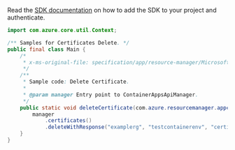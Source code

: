 Read the [SDK documentation](https://github.com/Azure/azure-sdk-for-java/blob/azure-resourcemanager-appcontainers_1.0.0-beta.2/sdk/appcontainers/azure-resourcemanager-appcontainers/README.md) on how to add the SDK to your project and authenticate.

```java
import com.azure.core.util.Context;

/** Samples for Certificates Delete. */
public final class Main {
    /*
     * x-ms-original-file: specification/app/resource-manager/Microsoft.App/stable/2022-03-01/examples/Certificate_Delete.json
     */
    /**
     * Sample code: Delete Certificate.
     *
     * @param manager Entry point to ContainerAppsApiManager.
     */
    public static void deleteCertificate(com.azure.resourcemanager.appcontainers.ContainerAppsApiManager manager) {
        manager
            .certificates()
            .deleteWithResponse("examplerg", "testcontainerenv", "certificate-firendly-name", Context.NONE);
    }
}
```
